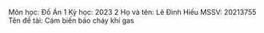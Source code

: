 Môn học: Đồ Án 1
Kỳ học: 2023 2
Họ và tên: Lê Đình Hiếu
MSSV: 20213755
Tên đề tài: Cám biến báo cháy khí gas
